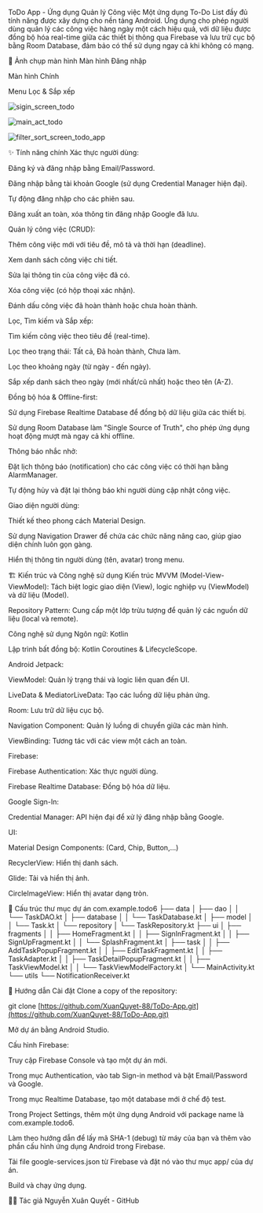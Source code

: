 ToDo App - Ứng dụng Quản lý Công việc
Một ứng dụng To-Do List đầy đủ tính năng được xây dựng cho nền tảng Android. Ứng dụng cho phép người dùng quản lý các công việc hàng ngày một cách hiệu quả, với dữ liệu được đồng bộ hóa real-time giữa các thiết bị thông qua Firebase và lưu trữ cục bộ bằng Room Database, đảm bảo có thể sử dụng ngay cả khi không có mạng.

📸 Ảnh chụp màn hình
Màn hình Đăng nhập

Màn hình Chính

Menu Lọc & Sắp xếp

![sigin_screen_todo](https://github.com/user-attachments/assets/c1cc75f0-32cd-47a0-a8ea-f1c5443e270a)


![main_act_todo](https://github.com/user-attachments/assets/6d5887b3-a3eb-45c7-9f05-2b054a910c32)


![filter_sort_screen_todo_app](https://github.com/user-attachments/assets/50295e4b-cc13-420f-93d3-0336171b2586)


✨ Tính năng chính
Xác thực người dùng:

Đăng ký và đăng nhập bằng Email/Password.

Đăng nhập bằng tài khoản Google (sử dụng Credential Manager hiện đại).

Tự động đăng nhập cho các phiên sau.

Đăng xuất an toàn, xóa thông tin đăng nhập Google đã lưu.

Quản lý công việc (CRUD):

Thêm công việc mới với tiêu đề, mô tả và thời hạn (deadline).

Xem danh sách công việc chi tiết.

Sửa lại thông tin của công việc đã có.

Xóa công việc (có hộp thoại xác nhận).

Đánh dấu công việc đã hoàn thành hoặc chưa hoàn thành.

Lọc, Tìm kiếm và Sắp xếp:

Tìm kiếm công việc theo tiêu đề (real-time).

Lọc theo trạng thái: Tất cả, Đã hoàn thành, Chưa làm.

Lọc theo khoảng ngày (từ ngày - đến ngày).

Sắp xếp danh sách theo ngày (mới nhất/cũ nhất) hoặc theo tên (A-Z).

Đồng bộ hóa & Offline-first:

Sử dụng Firebase Realtime Database để đồng bộ dữ liệu giữa các thiết bị.

Sử dụng Room Database làm "Single Source of Truth", cho phép ứng dụng hoạt động mượt mà ngay cả khi offline.

Thông báo nhắc nhở:

Đặt lịch thông báo (notification) cho các công việc có thời hạn bằng AlarmManager.

Tự động hủy và đặt lại thông báo khi người dùng cập nhật công việc.

Giao diện người dùng:

Thiết kế theo phong cách Material Design.

Sử dụng Navigation Drawer để chứa các chức năng nâng cao, giúp giao diện chính luôn gọn gàng.

Hiển thị thông tin người dùng (tên, avatar) trong menu.

🏗️ Kiến trúc và Công nghệ sử dụng
Kiến trúc
MVVM (Model-View-ViewModel): Tách biệt logic giao diện (View), logic nghiệp vụ (ViewModel) và dữ liệu (Model).

Repository Pattern: Cung cấp một lớp trừu tượng để quản lý các nguồn dữ liệu (local và remote).

Công nghệ sử dụng
Ngôn ngữ: Kotlin

Lập trình bất đồng bộ: Kotlin Coroutines & LifecycleScope.

Android Jetpack:

ViewModel: Quản lý trạng thái và logic liên quan đến UI.

LiveData & MediatorLiveData: Tạo các luồng dữ liệu phản ứng.

Room: Lưu trữ dữ liệu cục bộ.

Navigation Component: Quản lý luồng di chuyển giữa các màn hình.

ViewBinding: Tương tác với các view một cách an toàn.

Firebase:

Firebase Authentication: Xác thực người dùng.

Firebase Realtime Database: Đồng bộ hóa dữ liệu.

Google Sign-In:

Credential Manager: API hiện đại để xử lý đăng nhập bằng Google.

UI:

Material Design Components: (Card, Chip, Button,...)

RecyclerView: Hiển thị danh sách.

Glide: Tải và hiển thị ảnh.

CircleImageView: Hiển thị avatar dạng tròn.

🌳 Cấu trúc thư mục dự án
com.example.todo6
├── data
│   ├── dao
│   │   └── TaskDAO.kt
│   ├── database
│   │   └── TaskDatabase.kt
│   ├── model
│   │   └── Task.kt
│   └── repository
│       └── TaskRepository.kt
├── ui
│   ├── fragments
│   │   ├── HomeFragment.kt
│   │   ├── SignInFragment.kt
│   │   ├── SignUpFragment.kt
│   │   └── SplashFragment.kt
│   ├── task
│   │   ├── AddTaskPopupFragment.kt
│   │   ├── EditTaskFragment.kt
│   │   ├── TaskAdapter.kt
│   │   ├── TaskDetailPopupFragment.kt
│   │   ├── TaskViewModel.kt
│   │   └── TaskViewModelFactory.kt
│   └── MainActivity.kt
└── utils
    └── NotificationReceiver.kt

🚀 Hướng dẫn Cài đặt
Clone a copy of the repository:

git clone [https://github.com/XuanQuyet-88/ToDo-App.git](https://github.com/XuanQuyet-88/ToDo-App.git)

Mở dự án bằng Android Studio.

Cấu hình Firebase:

Truy cập Firebase Console và tạo một dự án mới.

Trong mục Authentication, vào tab Sign-in method và bật Email/Password và Google.

Trong mục Realtime Database, tạo một database mới ở chế độ test.

Trong Project Settings, thêm một ứng dụng Android với package name là com.example.todo6.

Làm theo hướng dẫn để lấy mã SHA-1 (debug) từ máy của bạn và thêm vào phần cấu hình ứng dụng Android trong Firebase.

Tải file google-services.json từ Firebase và đặt nó vào thư mục app/ của dự án.

Build và chạy ứng dụng.

👨‍💻 Tác giả
Nguyễn Xuân Quyết - GitHub
